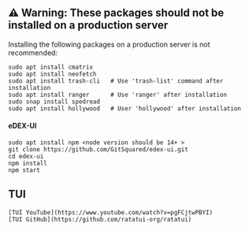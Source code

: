 ## ⚠️ Warning: These packages should not be installed on a production server

Installing the following packages on a production server is not recommended:

    sudo apt install cmatrix
    sudo apt install neofetch
    sudo apt install trash-cli   # Use 'trash-list' command after installation
    sudo apt install ranger      # Use 'ranger' after installation
    sudo snap install spedread
    sudo apt install hollywood   # User 'hollywood' after installation

#### eDEX-UI

    sudo apt install npm <node version should be 14+ >
    git clone https://github.com/GitSquared/edex-ui.git
    cd edex-ui
    npm install
    npm start

## TUI

    [TUI YouTube](https://www.youtube.com/watch?v=pgFCjtwPBYI)
    [TUI GitHub](https://github.com/ratatui-org/ratatui)
